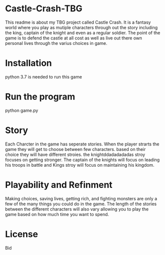 # Castle-Crash-TBG
This readme is about my TBG project called Castle Crash. It is a fantasy world where you play as mutiple characters through out the story including the king, captain of the knight and even as a regular soldier. The point of the game is to defend the castle at all cost as well as live out there own personal lives through the varius choices in game. 

# Installation
python 3.7 is needed to run this game 

# Run the program
python game.py

# Story
Each Charcter in the game has seperate stories. When the player strarts the game they will get to choose between few characters. based on their choice they will have different stroies. the knightddadadadadas stroy focuses on getting stronger. The captain of the knights will focus on leading his troops in battle and Kings stroy will focus on maintaining his kingdom. 

# Playability and Refinment 
Making choices, saving lives, getting rich, and fighting monsters are only a few of the many things you could do in the game. The length of the stories between the different characters will also vary allowing you to play the game based on how much time you want to spend. 

# License 
Bid

 
